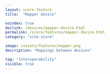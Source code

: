 ```yaml
---
layout: score-feature
title:  "Mapper device"

noindex: true
doclink: /devices/mapper-device.html
permalink: /score/features/mapper-device.html
category: "site-score"

image: /assets/features/mapper.png
description: "Mappings between devices"

tag: "Interoperability"
visible: true
---
```


